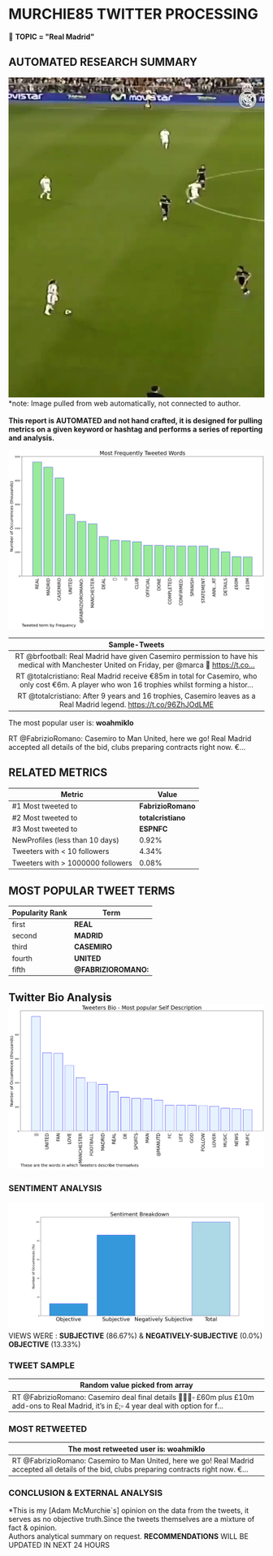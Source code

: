 # MURCHIE85 TWITTER PROCESSING 
&#x1F34E; **TOPIC = "Real Madrid"**

## AUTOMATED RESEARCH SUMMARY

![image](assets/2022-08-19hashtagImage.png)*note: Image pulled from web automatically, not connected to author.
<br></br>
<b> This report is AUTOMATED and not hand crafted, it is designed for pulling metrics on a given keyword or hashtag and performs a series of reporting and analysis.</b>



![image](assets/2022-08-19TWEETS.png)



|                **Sample-Tweets**        |
| :-------------: |
| RT @brfootball: Real Madrid have given Casemiro permission to have his medical with Manchester United on Friday, per @marca  🛫 https://t.co… |
| RT @totalcristiano: Real Madrid receive €85m in total for Casemiro, who only cost €6m. A player who won 16 trophies whilst forming a histor… |
| RT @totalcristiano: After 9 years and 16 trophies, Casemiro leaves as a Real Madrid legend. https://t.co/96ZhJOdLME |

The most popular user is: **woahmiklo**
<div class="alert alert-block alert-danger"> RT @FabrizioRomano: Casemiro to Man United, here we go! Real Madrid accepted all details of the bid, clubs preparing contracts right now. €…</div>

## RELATED METRICS<br>
| Metric | Value |
| ------------- | ------------- |
| #1 Most tweeted to  | **FabrizioRomano** |
| #2 Most tweeted to  | **totalcristiano** |
| #3 Most tweeted to  | **ESPNFC** |
| NewProfiles (less than 10 days) | 0.92%  |
| Tweeters with < 10 followers  | 4.34%|
| Tweeters with > 1000000 followers  | 0.08%  |



## MOST POPULAR TWEET TERMS 


| Popularity Rank  | Term |
| ------------- | ------------- |
| first  | **REAL**  |
| second  | **MADRID**  |
| third  | **CASEMIRO** |
| fourth  | **UNITED**  |
| fifth  | **@FABRIZIOROMANO:**  |


## Twitter Bio Analysis![image](assets/2022-08-19BIO.png)
### SENTIMENT ANALYSIS
![image](assets/2022-08-19sentiment.png)
VIEWS WERE : **SUBJECTIVE**  (86.67%) & **NEGATIVELY-SUBJECTIVE** (0.0%) **OBJECTIVE** (13.33%)

### TWEET SAMPLE 
| Random value picked from array |
| ------------- |
|RT @FabrizioRomano: Casemiro deal final details 🚨🇧🇷▫️ £60m plus £10m add-ons to Real Madrid, it’s in £;▫️ 4 year deal with option for f… |

### MOST RETWEETED 

| The most retweeted user is: **woahmiklo**  |
| ------------- |
| RT @FabrizioRomano: Casemiro to Man United, here we go! Real Madrid accepted all details of the bid, clubs preparing contracts right now. €… |

### CONCLUSION & EXTERNAL ANALYSIS

*This is my [Adam McMurchie`s] opinion on the data from the tweets, it serves as no objective truth.Since the tweets themselves are a mixture of fact & opinion.<br>
Authors analytical summary on request.
**RECOMMENDATIONS** WILL BE UPDATED IN NEXT  24 HOURS <br>